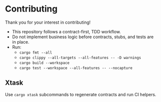# Contributing

Thank you for your interest in contributing!

- This repository follows a contract-first, TDD workflow.
- Do not implement business logic before contracts, stubs, and tests are in place.
- Run:
  - `cargo fmt --all`
  - `cargo clippy --all-targets --all-features -- -D warnings`
  - `cargo build --workspace`
  - `cargo test --workspace --all-features -- --nocapture`

## Xtask

Use `cargo xtask` subcommands to regenerate contracts and run CI helpers.
